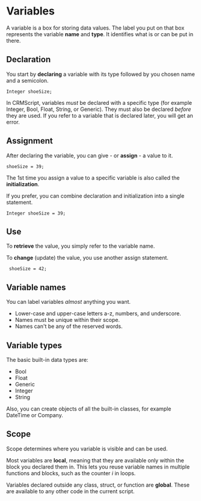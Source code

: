 # Variables

A variable is a box for storing data values. The label you put on that box represents the variable **name** and **type**. It identifies what is or can be put in there.

## Declaration

You start by **declaring** a variable with its type followed by you chosen name and a semicolon.

 ```crmscript!
 Integer shoeSize;
 ```

In CRMScript, variables *must* be declared with a specific type (for example Integer, Bool, Float, String, or Generic). They must also be declared *before* they are used. If you refer to a variable that is declared later, you will get an error.

## Assignment

After declaring the variable, you can give - or **assign** - a value to it.

 ```crmscript!
 shoeSize = 39;
 ```

The 1st time you assign a value to a specific variable is also called the **initialization**.

If you prefer, you can combine declaration and initialization into a single statement.

 ```crmscript!
 Integer shoeSize = 39;
 ```

## Use

To **retrieve** the value, you simply refer to the variable name.

To **change** (update) the value, you use another assign statement.

```crmscript!
 shoeSize = 42;
``` 

## Variable names

You can label variables *almost* anything you want.

* Lower-case and upper-case letters a-z, numbers, and underscore.
* Names must be unique within their scope.
* Names can't be any of the reserved words.

## Variable types

The basic built-in data types are:

* Bool
* Float
* Generic
* Integer
* String

Also, you can create objects of all the built-in classes, for example DateTime or Company.

## Scope

Scope determines where you variable is visible and can be used.

Most variables are **local**, meaning that they are available only within the block you declared them in. This lets you reuse variable names in multiple functions and blocks, such as the counter *i* in loops.

Variables declared outside any class, struct, or function are **global**. These are available to any other code in the current script.
